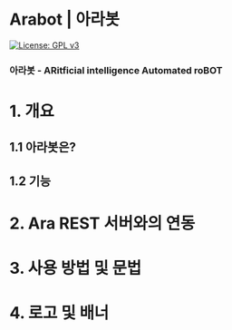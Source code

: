 # Arabot | 아라봇

[![License: GPL v3](https://img.shields.io/badge/License-GPL%20v3-blue.svg)](https://www.gnu.org/licenses/gpl-3.0)

### 아라봇 - ARitficial intelligence Automated roBOT



# 1. 개요
## 1.1 아라봇은?

## 1.2 기능


# 2. Ara REST 서버와의 연동


# 3. 사용 방법 및 문법


# 4. 로고 및 배너
